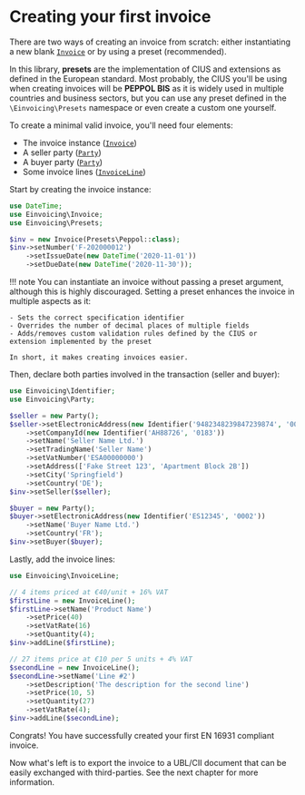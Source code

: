 # Creating your first invoice
There are two ways of creating an invoice from scratch: either instantiating a new blank
[`Invoice`](../reference/invoice.md) or by using a preset (recommended).

In this library, **presets** are the implementation of CIUS and extensions as defined in the European standard.
Most probably, the CIUS you'll be using when creating invoices will be **PEPPOL BIS** as it is widely used in multiple
countries and business sectors, but you can use any preset defined in the `\Einvoicing\Presets` namespace or even
create a custom one yourself.

To create a minimal valid invoice, you'll need four elements:

- The invoice instance ([`Invoice`](../reference/invoice.md))
- A seller party ([`Party`](../reference/party.md))
- A buyer party ([`Party`](../reference/party.md))
- Some invoice lines ([`InvoiceLine`](../reference/invoice-line.md))

Start by creating the invoice instance:
```php
use DateTime;
use Einvoicing\Invoice;
use Einvoicing\Presets;

$inv = new Invoice(Presets\Peppol::class);
$inv->setNumber('F-202000012')
    ->setIssueDate(new DateTime('2020-11-01'))
    ->setDueDate(new DateTime('2020-11-30'));
```

!!! note
    You can instantiate an invoice without passing a preset argument, although this is highly discouraged.
    Setting a preset enhances the invoice in multiple aspects as it:

    - Sets the correct specification identifier
    - Overrides the number of decimal places of multiple fields
    - Adds/removes custom validation rules defined by the CIUS or extension implemented by the preset

    In short, it makes creating invoices easier.


Then, declare both parties involved in the transaction (seller and buyer):
```php
use Einvoicing\Identifier;
use Einvoicing\Party;

$seller = new Party();
$seller->setElectronicAddress(new Identifier('9482348239847239874', '0088'))
    ->setCompanyId(new Identifier('AH88726', '0183'))
    ->setName('Seller Name Ltd.')
    ->setTradingName('Seller Name')
    ->setVatNumber('ESA00000000')
    ->setAddress(['Fake Street 123', 'Apartment Block 2B'])
    ->setCity('Springfield')
    ->setCountry('DE');
$inv->setSeller($seller);

$buyer = new Party();
$buyer->setElectronicAddress(new Identifier('ES12345', '0002'))
    ->setName('Buyer Name Ltd.')
    ->setCountry('FR');
$inv->setBuyer($buyer);
```

Lastly, add the invoice lines:
```php
use Einvoicing\InvoiceLine;

// 4 items priced at €40/unit + 16% VAT
$firstLine = new InvoiceLine();
$firstLine->setName('Product Name')
    ->setPrice(40)
    ->setVatRate(16)
    ->setQuantity(4);
$inv->addLine($firstLine);

// 27 items price at €10 per 5 units + 4% VAT
$secondLine = new InvoiceLine();
$secondLine->setName('Line #2')
    ->setDescription('The description for the second line')
    ->setPrice(10, 5)
    ->setQuantity(27)
    ->setVatRate(4);
$inv->addLine($secondLine);
```

Congrats! You have successfully created your first EN 16931 compliant invoice.

Now what's left is to export the invoice to a UBL/CII document that can be easily exchanged with third-parties.
See the next chapter for more information.
